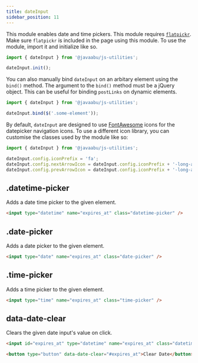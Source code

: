 ```yaml
---
title: dateInput
sidebar_position: 11
---
```


This module enables date and time pickers. This module requires [`flatpickr`](https://flatpickr.js.org/). Make sure `flatpickr` is included in the page using this module. To use the module, import it and initialize like so.

```javascript
import { dateInput } from '@javaabu/js-utilities';

dateInput.init();
```

You can also manually bind `dateInput` on an arbitary element using the `bind()` method. The argument to the `bind()` method must be a jQuery object. This can be useful for binding `postLinks` on dynamic elements.

```javascript
import { dateInput } from '@javaabu/js-utilities';

dateInput.bind($('.some-element'));
```

By default, `dateInput` are designed to use [FontAwesome](https://fontawesome.com) icons for the datepicker navigation icons. To use a different icon library, you can customise the classes used by the module like so:

```javascript
import { dateInput } from '@javaabu/js-utilities';

dateInput.config.iconPrefix = 'fa';
dateInput.config.nextArrowIcon = dateInput.config.iconPrefix + '-long-arrow-right';
dateInput.config.prevArrowIcon = dateInput.config.iconPrefix + '-long-arrow-left';
```

## .datetime-picker

Adds a date time picker to the given element.

```html
<input type="datetime" name="expires_at" class="datetime-picker" />
```

## .date-picker

Adds a date picker to the given element.

```html
<input type="date" name="expires_at" class="date-picker" />
```

## .time-picker

Adds a time picker to the given element.

```html
<input type="time" name="expires_at" class="time-picker" />
```

## data-date-clear

Clears the given date input's value on click.

```html
<input id="expires_at" type="datetime" name="expires_at" class="datetime-picker" />

<button type="button" data-date-clear="#expires_at">Clear Date</button>

```